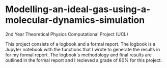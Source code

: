 # Modelling-an-ideal-gas-using-a-molecular-dynamics-simulation
2nd Year Theoretical Physics Computational Project (UCL)

This project consists of a logbook and a formal report. The logbook is a Jupyter notebook with the functions that I wrote to generate the results in for my formal report. The logbook's methodology and final results are outlined in the formal report and I recieved a grade of 80% for this project.
